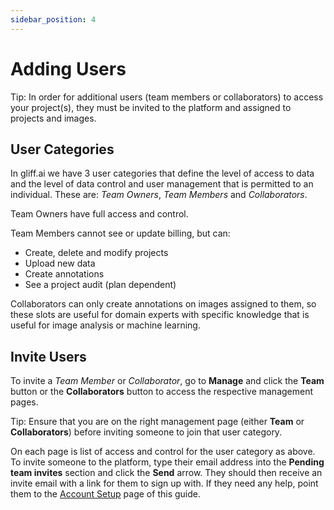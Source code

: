 ```yaml
---
sidebar_position: 4
---
```


# Adding Users

Tip: In order for additional users (team members or collaborators) to access your project(s), they must be invited to the platform and assigned to projects and images.

## User Categories

In gliff.ai we have 3 user categories that define the level of access to data and the level of data control and user management that is permitted to an individual.
These are: _Team Owners_, _Team Members_ and _Collaborators_.

Team Owners have full access and control.

Team Members cannot see or update billing, but can:

- Create, delete and modify projects
- Upload new data
- Create annotations
- See a project audit (plan dependent)

Collaborators can only create annotations on images assigned to them, so these slots are useful for domain experts with specific knowledge that is useful for image analysis or machine learning.

## Invite Users

To invite a _Team Member_ or _Collaborator_, go to **Manage** and click the **Team** button or the **Collaborators** button to access the respective management pages.

Tip: Ensure that you are on the right management page (either **Team** or **Collaborators**) before inviting someone to join that user category.

On each page is list of access and control for the user category as above.
To invite someone to the platform, type their email address into the **Pending team invites** section and click the **Send** arrow.
They should then receive an invite email with a link for them to sign up with.
If they need any help, point them to the [Account Setup](setup) page of this guide.
